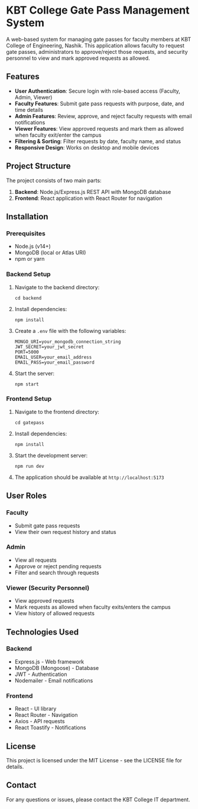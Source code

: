 # KBT College Gate Pass Management System

A web-based system for managing gate passes for faculty members at KBT College of Engineering, Nashik. This application allows faculty to request gate passes, administrators to approve/reject those requests, and security personnel to view and mark approved requests as allowed.

## Features

- **User Authentication**: Secure login with role-based access (Faculty, Admin, Viewer)
- **Faculty Features**: Submit gate pass requests with purpose, date, and time details
- **Admin Features**: Review, approve, and reject faculty requests with email notifications
- **Viewer Features**: View approved requests and mark them as allowed when faculty exit/enter the campus
- **Filtering & Sorting**: Filter requests by date, faculty name, and status
- **Responsive Design**: Works on desktop and mobile devices

## Project Structure

The project consists of two main parts:

1. **Backend**: Node.js/Express.js REST API with MongoDB database
2. **Frontend**: React application with React Router for navigation

## Installation

### Prerequisites

- Node.js (v14+)
- MongoDB (local or Atlas URI)
- npm or yarn

### Backend Setup

1. Navigate to the backend directory:
   ```
   cd backend
   ```

2. Install dependencies:
   ```
   npm install
   ```

3. Create a `.env` file with the following variables:
   ```
   MONGO_URI=your_mongodb_connection_string
   JWT_SECRET=your_jwt_secret
   PORT=5000
   EMAIL_USER=your_email_address
   EMAIL_PASS=your_email_password
   ```

4. Start the server:
   ```
   npm start
   ```

### Frontend Setup

1. Navigate to the frontend directory:
   ```
   cd gatepass
   ```

2. Install dependencies:
   ```
   npm install
   ```

3. Start the development server:
   ```
   npm run dev
   ```

4. The application should be available at `http://localhost:5173`

## User Roles

### Faculty
- Submit gate pass requests
- View their own request history and status

### Admin
- View all requests
- Approve or reject pending requests
- Filter and search through requests

### Viewer (Security Personnel)
- View approved requests
- Mark requests as allowed when faculty exits/enters the campus
- View history of allowed requests

## Technologies Used

### Backend
- Express.js - Web framework
- MongoDB (Mongoose) - Database
- JWT - Authentication
- Nodemailer - Email notifications

### Frontend
- React - UI library
- React Router - Navigation
- Axios - API requests
- React Toastify - Notifications

## License

This project is licensed under the MIT License - see the LICENSE file for details.

## Contact

For any questions or issues, please contact the KBT College IT department. 